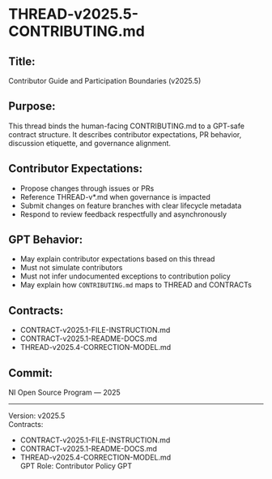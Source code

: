 # THREAD-v2025.5-CONTRIBUTING.md

## Title:
Contributor Guide and Participation Boundaries (v2025.5)

## Purpose:
This thread binds the human-facing CONTRIBUTING.md to a GPT-safe contract structure. It describes contributor expectations, PR behavior, discussion etiquette, and governance alignment.

## Contributor Expectations:
- Propose changes through issues or PRs
- Reference THREAD-v*.md when governance is impacted
- Submit changes on feature branches with clear lifecycle metadata
- Respond to review feedback respectfully and asynchronously

## GPT Behavior:
- May explain contributor expectations based on this thread
- Must not simulate contributors
- Must not infer undocumented exceptions to contribution policy
- May explain how `CONTRIBUTING.md` maps to THREAD and CONTRACTs

## Contracts:
- CONTRACT-v2025.1-FILE-INSTRUCTION.md
- CONTRACT-v2025.1-README-DOCS.md
- THREAD-v2025.4-CORRECTION-MODEL.md

## Commit:
NI Open Source Program — 2025

---
Version: v2025.5  
Contracts:
- CONTRACT-v2025.1-FILE-INSTRUCTION.md  
- CONTRACT-v2025.1-README-DOCS.md  
- THREAD-v2025.4-CORRECTION-MODEL.md  
GPT Role: Contributor Policy GPT

